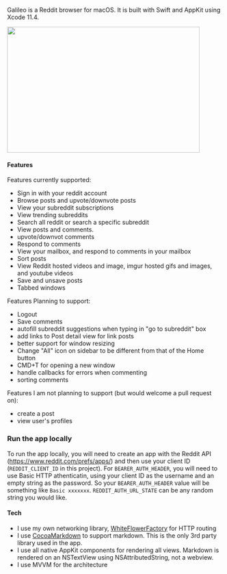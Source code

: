 Galileo is a Reddit browser for macOS. It is built with Swift and AppKit using Xcode 11.4.

<img src="https://ucarecdn.com/8850b166-168d-4321-ac45-7f7d0bd1e4c5/ScreenShot20200505at110423PM.png" style="width: 450px; height: 294px"></img>

#### Features

Features currently supported:

- Sign in with your reddit account
- Browse posts and upvote/downvote posts
- View your subreddit subscriptions
- View trending subreddits
- Search all reddit or search a specific subreddit
- View posts and comments. 
- upvote/downvot comments
- Respond to comments
- View your mailbox, and respond to comments in your mailbox
- Sort posts
- View Reddit hosted videos and image, imgur hosted gifs and images, and youtube videos
- Save and unsave posts
- Tabbed windows

Features Planning to support:
- Logout
- Save comments
- autofill subreddit suggestions when typing in "go to subreddit" box
- add links to Post detail view for link posts
- better support for window resizing
- Change "All" icon on sidebar to be different from that of the Home button
- CMD+T for opening a new window
- handle callbacks for errors when commenting
- sorting comments

Features I am not planning to support (but would welcome a pull request on):
- create a post
- view user's profiles

### Run the app locally

To run the app locally, you will need to create an app with the Reddit API (https://www.reddit.com/prefs/apps/) and then use your client ID (`REDDIT_CLIENT_ID` in this project). For `BEARER_AUTH_HEADER`, you will need to use Basic HTTP athenticatin, using your client ID as the username and an empty string as the password. So your `BEARER_AUTH_HEADER` value will be something like `Basic xxxxxxx`. `REDDIT_AUTH_URL_STATE` can be any random string you would like.

#### Tech

- I use my own networking library, [WhiteFlowerFactory](https://github.com/JoeyBodnar/WhiteFlowerFactory) for HTTP routing
- I use [CocoaMarkdown](https://github.com/indragiek/CocoaMarkdown) to support markdown. This is the only 3rd party library used in the app.
- I use all native AppKit components for rendering all views. Markdown is rendered on an NSTextView using NSAttributedString, not a webview.
- I use MVVM for the architecture
